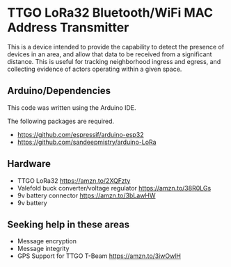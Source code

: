 # TTGO LoRa32 Bluetooth/WiFi MAC Address Transmitter

This is a device intended to provide the capability to detect the presence of devices in an area, and allow that data to be received from a significant distance. This is useful for tracking neighborhood ingress and egress, and collecting evidence of actors operating within a given space.

## Arduino/Dependencies

This code was written using the Arduino IDE.

The following packages are required.

* https://github.com/espressif/arduino-esp32
* https://github.com/sandeepmistry/arduino-LoRa

## Hardware

 * TTGO LoRa32 https://amzn.to/2XQFzty
 * Valefold buck converter/voltage regulator https://amzn.to/38R0LGs
 * 9v battery connector https://amzn.to/3bLawHW
 * 9v battery

## Seeking help in these areas

 * Message encryption
 * Message integrity
 * GPS Support for TTGO T-Beam https://amzn.to/3iwOwlH
